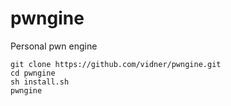 # pwngine

Personal pwn engine

```
git clone https://github.com/vidner/pwngine.git
cd pwngine
sh install.sh
pwngine
```
